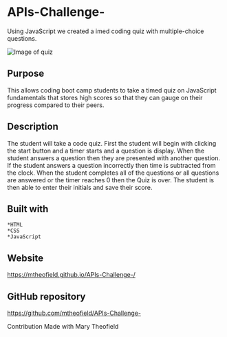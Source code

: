 # APIs-Challenge-

Using JavaScript we created a imed coding quiz with multiple-choice questions.  

![Image of quiz](https://mtheofield.github.io/APIs-Challenge-/)

## Purpose 
This allows coding boot camp students to take a timed quiz on JavaScript fundamentals that stores high scores so that they can gauge on their progress compared to their peers.

## Description
The student will take a code quiz. First the student will begin with clicking the start button and a timer starts and a question is display. When the student answers a question then they are presented with another question. If the student answers a question incorrectly then time is subtracted from the clock. When the student completes all of the questions or all questions are answered or the timer reaches 0 then the Quiz is over. The student is then able to enter their initials and save their score. 
## Built with 
    *HTML 
    *CSS 
    *JavaScript

## Website
https://mtheofield.github.io/APIs-Challenge-/

## GitHub repository
https://github.com/mtheofield/APIs-Challenge-

Contribution
Made with Mary Theofield 

